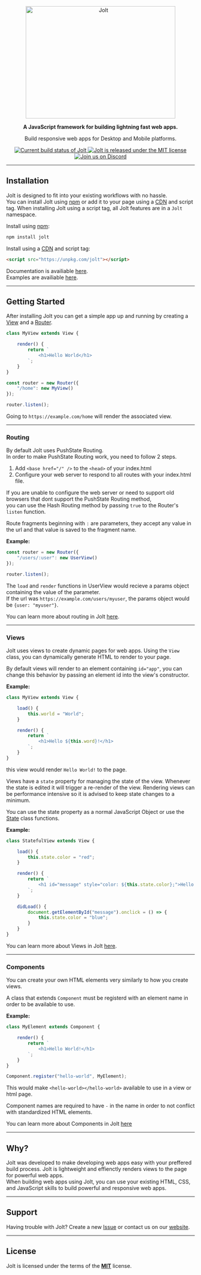 <div align="center">
    <img src="https://outwalk-studios.github.io/jolt/resources/jolt-logo.svg" alt="Jolt" width="400px" height="300px" />
</div>

<div align="center">
    <p><strong>A JavaScript framework for building lightning fast web apps.</strong></p>
    <p>Build responsive web apps for Desktop and Mobile platforms.</p>
    <a href="#">
        <img src="https://github.com/outwalk-studios/jolt/workflows/build/badge.svg" alt="Current build status of Jolt">
    </a>
    <a href="https://github.com/outwalk-studios/jolt/blob/master/LICENSE">
        <img src="https://img.shields.io/badge/license-MIT-blue.svg" alt="Jolt is released under the MIT license">
    </a>
    <a href="https://discord.gg/2wDcVGg">
        <img src="https://img.shields.io/badge/chat-on%20discord-7289da.svg" alt="Join us on Discord">
    </a>
</div>

---

## Installation
Jolt is designed to fit into your existing workflows with no hassle. </br>
You can install Jolt using [npm](https://www.npmjs.com/package/jolt) or add it to your page using a [CDN](https://unpkg.com/jolt) and script tag.
When installing Jolt using a script tag, all Jolt features are in a `Jolt` namespace.

Install using [npm](https://www.npmjs.com/package/jolt):
```bash
npm install jolt
```

Install using a [CDN](https://unpkg.com/jolt) and script tag:
```html
<script src="https://unpkg.com/jolt"></script>
```

Documentation is availiable [here](https://outwalk-studios.github.io/jolt/). </br>
Examples are availiable [here](https://github.com/outwalk-studios/jolt/tree/master/examples).

---

## Getting Started

After installing Jolt you can get a simple app up and running by creating a [View](https://outwalk-studios.github.io/jolt/View.html) and a [Router](https://outwalk-studios.github.io/jolt/Router.html).

```js
class MyView extends View {

    render() {
        return `
            <h1>Hello World</h1>
        `;
    }
}

const router = new Router({
    "/home": new MyView()
});

router.listen();
```

Going to `https://example.com/home` will render the associated view.

---

### Routing

By default Jolt uses PushState Routing. </br>
In order to make PushState Routing work, you need to follow 2 steps.

1. Add `<base href="/" />` to the `<head>` of your index.html
2. Configure your web server to respond to all routes with your index.html file.

If you are unable to configure the web server or need to support old browsers that dont support the PushState Routing method, </br>
you can use the Hash Routing method by passing `true` to the Router's `listen` function.


Route fragments beginning with `:` are parameters, they accept any value in the url and that value is saved to the fragment name.

**Example:**
```js
const router = new Router({
    "/users/:user": new UserView()
});

router.listen();
```

The `load` and `render` functions in UserView would recieve a params object containing the value of the parameter. </br>
If the url was `https://example.com/users/myuser`, the params object would be `{user: "myuser"}`.


You can learn more about routing in Jolt [here](https://outwalk-studios.github.io/jolt/Router.html).

---

### Views

Jolt uses views to create dynamic pages for web apps.
Using the `View` class, you can dynamically generate HTML to render to your page.

By default views will render to an element containing `id="app"`, you can change this behavior by passing an element id into the view's constructor.

**Example:**
```js
class MyView extends View {

    load() {
        this.world = "World";
    }

    render() {
        return `
            <h1>Hello ${this.word}!</h1>
        `;
    }
}
```

this view would render `Hello World!` to the page.

Views have a `state` property for managing the state of the view. Whenever the state is edited it will trigger a re-render of the view.
Rendering views can be performance intensive so it is advised to keep state changes to a minimum.

You can use the state property as a normal JavaScript Object or use the [State](https://outwalk-studios.github.io/jolt/State.html) class functions.

**Example:**
```js
class StatefulView extends View {

    load() {
        this.state.color = "red";
    }

    render() {
        return `
            <h1 id="message" style="color: ${this.state.color};">Hello World</h1>
        `;
    }

    didLoad() {
        document.getElementById("message").onclick = () => {
            this.state.color = "blue";
        }
    }
}
```

You can learn more about Views in Jolt [here](https://outwalk-studios.github.io/jolt/View.html).

---

### Components

You can create your own HTML elements very similarly to how you create views.

A class that extends `Component` must be registerd with an element name in order to be available to use.

**Example:**
```js
class MyElement extends Component {

    render() {
        return `
            <h1>Hello World!</h1>
        `;
    }
}

Component.register("hello-world", MyElement);
```

This would make `<hello-world></hello-world>` available to use in a view or html page.

Component names are required to have `-` in the name in order to not conflict with standardized HTML elements.

You can learn more about Components in Jolt [here](https://outwalk-studios.github.io/jolt/Component.html)

---

## Why?

Jolt was developed to make developing web apps easy with your preffered build process. Jolt is lightweight and effienctly renders views to the page for powerful web apps. </br>
When building web apps using Jolt, you can use your existing HTML, CSS, and JavaScript skills to build powerful and responsive web apps.

---

## Support
Having trouble with Jolt? Create a new [Issue](https://github.com/outwalk-studios/jolt/issues) or contact us on our [website](https://www.outwalkstudios.com/contact).

---

## License
Jolt is licensed under the terms of the [**MIT**](https://github.com/outwalk-studios/jolt/blob/master/LICENSE) license.

